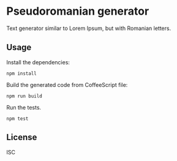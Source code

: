 # Pseudoromanian generator

Text generator similar to Lorem Ipsum, but with Romanian letters.

## Usage

Install the dependencies:

    npm install

Build the generated code from CoffeeScript file:

    npm run build

Run the tests.

    npm test

## License

ISC
